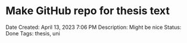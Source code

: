 # Make GitHub repo for thesis text

Date Created: April 13, 2023 7:06 PM
Description: Might be nice
Status: Done
Tags: thesis, uni
